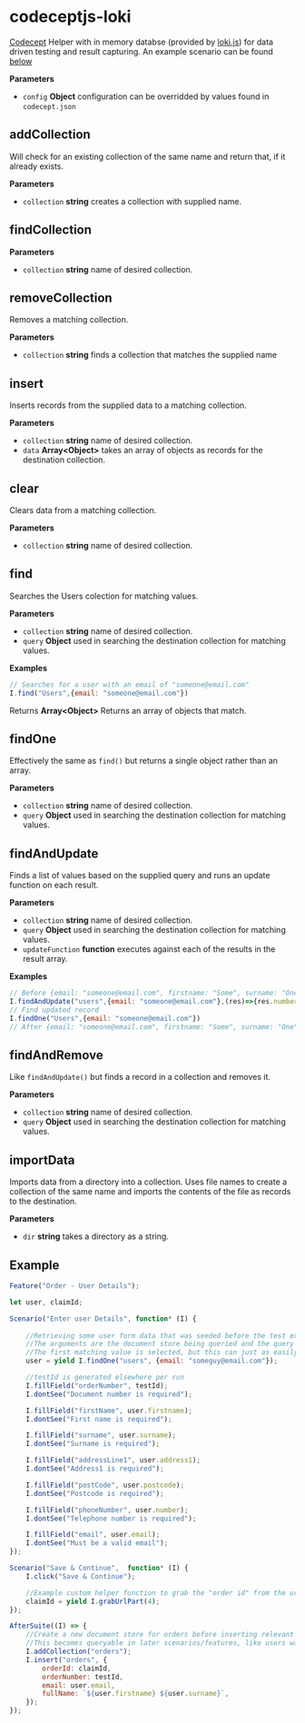 # codeceptjs-loki
[Codecept](http://codecept.io/) Helper with in memory databse (provided by [loki.js](http://lokijs.org/)) for data driven testing and result capturing. An example scenario can be found [below](#Example)

**Parameters**

-   `config` **Object** configuration can be overridded by values found in `codecept.json`

## addCollection

Will check for an existing collection of the same name and return that, if it already exists.

**Parameters**

-   `collection` **string** creates a collection with supplied name.

## findCollection

**Parameters**

-   `collection` **string** name of desired collection.

## removeCollection

Removes a matching collection.

**Parameters**

-   `collection` **string** finds a collection that matches the supplied name

## insert

Inserts records from the supplied data to a matching collection.

**Parameters**

-   `collection` **string** name of desired collection.
-   `data` **Array&lt;Object&gt;** takes an array of objects as records for the destination collection.

## clear

Clears data from a matching collection.

**Parameters**

-   `collection` **string** name of desired collection.

## find

Searches the Users colection for matching values.

**Parameters**

-   `collection` **string** name of desired collection.
-   `query` **Object** used in searching the destination collection for matching values.

**Examples**

```javascript
// Searches for a user with an email of "someone@email.com"
I.find("Users",{email: "someone@email.com"})
```

Returns **Array&lt;Object&gt;** Returns an array of objects that match.

## findOne

Effectively the same as `find()` but returns a single object rather than an array.

**Parameters**

-   `collection` **string** name of desired collection.
-   `query` **Object** used in searching the destination collection for matching values.

## findAndUpdate

Finds a list of values based on the supplied query and runs an update function on each result.

**Parameters**

-   `collection` **string** name of desired collection.
-   `query` **Object** used in searching the destination collection for matching values.
-   `updateFunction` **function** executes against each of the results in the result array.

**Examples**

```javascript
// Before {email: "someone@email.com", firstname: "Some", surname: "One", address1: "1 Some Place"}
I.findAndUpdate("users",{email: "someone@email.com"},(res)=>{res.number = "01234567890"})
// Find updated record
I.findOne("Users",{email: "someone@email.com"})
// After {email: "someone@email.com", firstname: "Some", surname: "One", address1: "1 Some Place", number:01234567890}
```

## findAndRemove

Like `findAndUpdate()` but finds a record in a collection and removes it.

**Parameters**

-   `collection` **string** name of desired collection.
-   `query` **Object** used in searching the destination collection for matching values.


## importData

Imports data from a directory into a collection. Uses file names to create a collection of the same name and imports the contents of the file as records to the destination.

**Parameters**

-   `dir` **string** takes a directory as a string.

## Example

```javascript
Feature("Order - User Details");

let user, claimId;

Scenario("Enter user Details", function* (I) {
    
    //Retrieving some user form data that was seeded before the test execution.
    //The arguments are the document store being queried and the query object itself.
    //The first matching value is selected, but this can just as easily be used to randomise the selected user.
    user = yield I.findOne("users", {email: "someguy@email.com"});

    //testId is generated elsewhere per run
    I.fillField("orderNumber", testId);
    I.dontSee("Document number is required");

    I.fillField("firstName", user.firstname);
    I.dontSee("First name is required");

    I.fillField("surname", user.surname);
    I.dontSee("Surname is required");

    I.fillField("addressLine1", user.address1);
    I.dontSee("Address1 is required");

    I.fillField("postCode", user.postcode);
    I.dontSee("Postcode is required");

    I.fillField("phoneNumber", user.number);
    I.dontSee("Telephone number is required");

    I.fillField("email", user.email);
    I.dontSee("Must be a valid email");
});

Scenario("Save & Continue",  function* (I) {
    I.click("Save & Continue");

    //Example custom helper function to grab the "order id" from the url.
    claimId = yield I.grabUrlPart(4);
});

AfterSuite((I) => {
    //Create a new document store for orders before inserting relevant data from the test above.
    //This becomes queryable in later scenarios/features, like users was above. Thus allowing validation against known values while still allowing the use dynamic data to drive testing.
    I.addCollection("orders");
    I.insert("orders", {
        orderId: claimId,
        orderNumber: testId,
        email: user.email,
        fullName: `${user.firstname} ${user.surname}`,
    });
});
```
